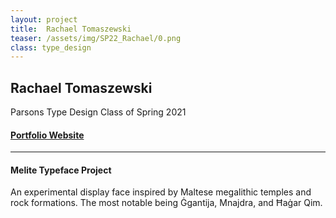 ```yaml
---
layout: project
title:  Rachael Tomaszewski
teaser: /assets/img/SP22_Rachael/0.png
class: type_design
---
```

## Rachael Tomaszewski ##
Parsons Type Design Class of Spring 2021

#### [Portfolio Website](https://rachaeltomaszewski.com) ####
---
#### Melite Typeface Project ####
An experimental display face inspired by Maltese megalithic temples and rock formations. The most notable being Ġgantija, Mnajdra, and Ħaġar Qim.